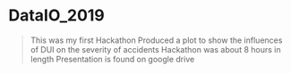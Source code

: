 # DataIO_2019

> This was my first Hackathon
> Produced a plot to show the influences of DUI on the severity of accidents
> Hackathon was about 8 hours in length
> Presentation is found on google drive
